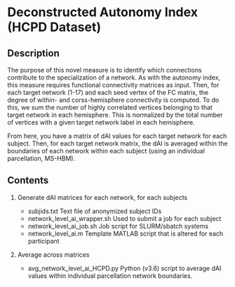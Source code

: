 # Deconstructed Autonomy Index (HCPD Dataset)

## Description
The purpose of this novel measure is to identify which connections contribute to the specialization of a network. As with the autonomy index, this measure requires functional connectivity matrices as input. Then, for each target network (1-17) and each seed vertex of the FC matrix, the degree of within- and corss-hemisphere connectivity is computed. To do this, we sum the number of highly correlated vertices belonging to that target network in each hemisphere. This is normalized by the total number of vertices with a given target network label in each hemisphere. 

From here, you have a matrix of dAI values for each target network for each subject. Then, for each target network matrix, the dAI is averaged within the boundaries of each network within each subject (using an individual parcellation, MS-HBM). 

## Contents
1. Generate dAI matrices for each network, for each subjects
    * subjids.txt Text file of anonymized subject IDs
    * network_level_ai_wrapper.sh Used to submit a job for each subject
    * network_level_ai_job.sh Job script for SLURM/sbatch systems
    * network_level_ai.m Template MATLAB script that is altered for each participant

2. Average across matrices
    * avg_network_level_ai_HCPD.py Python (v3.6) script to average dAI values within individual parcellation network boundaries.

